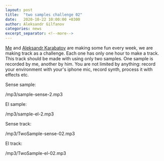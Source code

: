 ```yaml
---
layout: post
title:  "two samples challenge 02"
date:   2020-10-22 10:00:00 +0300
author: Aleksandr Gilfanov
categories: news
excerpt_separator: <!--more-->
---
```

[Me](https://github.com/aleksandrgilfanov) and
[Aleksandr Karabatov](https://github.com/elektron314) are making some fun
every week, we are making track as a challenge. Each one has only one hour to
make a track. This track should be made with using only two samples. One sample
is recorded by me, another by him. You are not limited by anything: record
your environment with your's iphone mic, record synth, process it with effects etc.
<!--more-->

Sense sample:

/mp3/sample-sense-2.mp3

El sample:

/mp3/sample-el-2.mp3

Sense track:

/mp3/TwoSample-sense-02.mp3

El track:

/mp3/TwoSample-el-02.mp3
